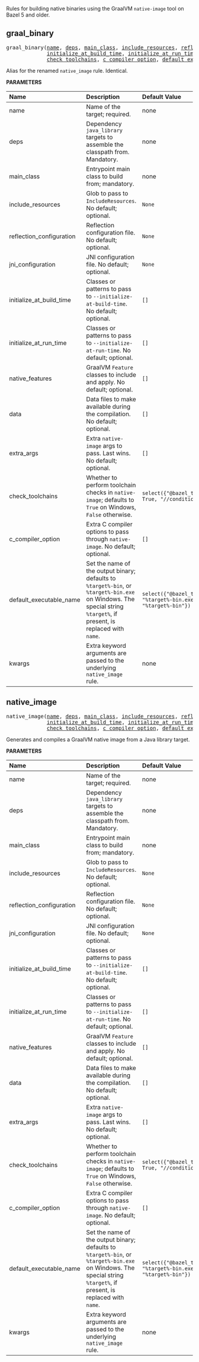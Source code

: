 <!-- Generated with Stardoc: http://skydoc.bazel.build -->

Rules for building native binaries using the GraalVM `native-image` tool on Bazel 5 and older.

<a id="graal_binary"></a>

## graal_binary

<pre>
graal_binary(<a href="#graal_binary-name">name</a>, <a href="#graal_binary-deps">deps</a>, <a href="#graal_binary-main_class">main_class</a>, <a href="#graal_binary-include_resources">include_resources</a>, <a href="#graal_binary-reflection_configuration">reflection_configuration</a>, <a href="#graal_binary-jni_configuration">jni_configuration</a>,
             <a href="#graal_binary-initialize_at_build_time">initialize_at_build_time</a>, <a href="#graal_binary-initialize_at_run_time">initialize_at_run_time</a>, <a href="#graal_binary-native_features">native_features</a>, <a href="#graal_binary-data">data</a>, <a href="#graal_binary-extra_args">extra_args</a>,
             <a href="#graal_binary-check_toolchains">check_toolchains</a>, <a href="#graal_binary-c_compiler_option">c_compiler_option</a>, <a href="#graal_binary-default_executable_name">default_executable_name</a>, <a href="#graal_binary-kwargs">kwargs</a>)
</pre>

Alias for the renamed `native_image` rule. Identical.

**PARAMETERS**


| Name  | Description | Default Value |
| :------------- | :------------- | :------------- |
| <a id="graal_binary-name"></a>name |  Name of the target; required.   |  none |
| <a id="graal_binary-deps"></a>deps |  Dependency `java_library` targets to assemble the classpath from. Mandatory.   |  none |
| <a id="graal_binary-main_class"></a>main_class |  Entrypoint main class to build from; mandatory.   |  none |
| <a id="graal_binary-include_resources"></a>include_resources |  Glob to pass to `IncludeResources`. No default; optional.   |  `None` |
| <a id="graal_binary-reflection_configuration"></a>reflection_configuration |  Reflection configuration file. No default; optional.   |  `None` |
| <a id="graal_binary-jni_configuration"></a>jni_configuration |  JNI configuration file. No default; optional.   |  `None` |
| <a id="graal_binary-initialize_at_build_time"></a>initialize_at_build_time |  Classes or patterns to pass to `--initialize-at-build-time`. No default; optional.   |  `[]` |
| <a id="graal_binary-initialize_at_run_time"></a>initialize_at_run_time |  Classes or patterns to pass to `--initialize-at-run-time`. No default; optional.   |  `[]` |
| <a id="graal_binary-native_features"></a>native_features |  GraalVM `Feature` classes to include and apply. No default; optional.   |  `[]` |
| <a id="graal_binary-data"></a>data |  Data files to make available during the compilation. No default; optional.   |  `[]` |
| <a id="graal_binary-extra_args"></a>extra_args |  Extra `native-image` args to pass. Last wins. No default; optional.   |  `[]` |
| <a id="graal_binary-check_toolchains"></a>check_toolchains |  Whether to perform toolchain checks in `native-image`; defaults to `True` on Windows, `False` otherwise.   |  `select({"@bazel_tools//src/conditions:windows": True, "//conditions:default": False})` |
| <a id="graal_binary-c_compiler_option"></a>c_compiler_option |  Extra C compiler options to pass through `native-image`. No default; optional.   |  `[]` |
| <a id="graal_binary-default_executable_name"></a>default_executable_name |  Set the name of the output binary; defaults to `%target%-bin`, or `%target%-bin.exe` on Windows. The special string `%target%`, if present, is replaced with `name`.   |  `select({"@bazel_tools//src/conditions:windows": "%target%-bin.exe", "//conditions:default": "%target%-bin"})` |
| <a id="graal_binary-kwargs"></a>kwargs |  Extra keyword arguments are passed to the underlying `native_image` rule.   |  none |


<a id="native_image"></a>

## native_image

<pre>
native_image(<a href="#native_image-name">name</a>, <a href="#native_image-deps">deps</a>, <a href="#native_image-main_class">main_class</a>, <a href="#native_image-include_resources">include_resources</a>, <a href="#native_image-reflection_configuration">reflection_configuration</a>, <a href="#native_image-jni_configuration">jni_configuration</a>,
             <a href="#native_image-initialize_at_build_time">initialize_at_build_time</a>, <a href="#native_image-initialize_at_run_time">initialize_at_run_time</a>, <a href="#native_image-native_features">native_features</a>, <a href="#native_image-data">data</a>, <a href="#native_image-extra_args">extra_args</a>,
             <a href="#native_image-check_toolchains">check_toolchains</a>, <a href="#native_image-c_compiler_option">c_compiler_option</a>, <a href="#native_image-default_executable_name">default_executable_name</a>, <a href="#native_image-kwargs">kwargs</a>)
</pre>

Generates and compiles a GraalVM native image from a Java library target.

**PARAMETERS**


| Name  | Description | Default Value |
| :------------- | :------------- | :------------- |
| <a id="native_image-name"></a>name |  Name of the target; required.   |  none |
| <a id="native_image-deps"></a>deps |  Dependency `java_library` targets to assemble the classpath from. Mandatory.   |  none |
| <a id="native_image-main_class"></a>main_class |  Entrypoint main class to build from; mandatory.   |  none |
| <a id="native_image-include_resources"></a>include_resources |  Glob to pass to `IncludeResources`. No default; optional.   |  `None` |
| <a id="native_image-reflection_configuration"></a>reflection_configuration |  Reflection configuration file. No default; optional.   |  `None` |
| <a id="native_image-jni_configuration"></a>jni_configuration |  JNI configuration file. No default; optional.   |  `None` |
| <a id="native_image-initialize_at_build_time"></a>initialize_at_build_time |  Classes or patterns to pass to `--initialize-at-build-time`. No default; optional.   |  `[]` |
| <a id="native_image-initialize_at_run_time"></a>initialize_at_run_time |  Classes or patterns to pass to `--initialize-at-run-time`. No default; optional.   |  `[]` |
| <a id="native_image-native_features"></a>native_features |  GraalVM `Feature` classes to include and apply. No default; optional.   |  `[]` |
| <a id="native_image-data"></a>data |  Data files to make available during the compilation. No default; optional.   |  `[]` |
| <a id="native_image-extra_args"></a>extra_args |  Extra `native-image` args to pass. Last wins. No default; optional.   |  `[]` |
| <a id="native_image-check_toolchains"></a>check_toolchains |  Whether to perform toolchain checks in `native-image`; defaults to `True` on Windows, `False` otherwise.   |  `select({"@bazel_tools//src/conditions:windows": True, "//conditions:default": False})` |
| <a id="native_image-c_compiler_option"></a>c_compiler_option |  Extra C compiler options to pass through `native-image`. No default; optional.   |  `[]` |
| <a id="native_image-default_executable_name"></a>default_executable_name |  Set the name of the output binary; defaults to `%target%-bin`, or `%target%-bin.exe` on Windows. The special string `%target%`, if present, is replaced with `name`.   |  `select({"@bazel_tools//src/conditions:windows": "%target%-bin.exe", "//conditions:default": "%target%-bin"})` |
| <a id="native_image-kwargs"></a>kwargs |  Extra keyword arguments are passed to the underlying `native_image` rule.   |  none |


